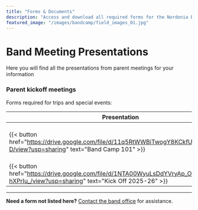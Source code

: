 ```yaml
---
title: "Forms & Documents"
description: "Access and download all required forms for the Nordonia Band Program"
featured_image: "/images/bandcamp/field_images_01.jpg"
---
```


# Band Meeting Presentations

Here you will find all the presentations from parent meetings for your information

### Parent kickoff meetings

Forms required for trips and special events:

| Presentation | Description |
|--------------|-------------|
| {{< button href="https://drive.google.com/file/d/11q5RtWWBiTwogY8KCkfUV7Ipo5N7Eu-D/view?usp=sharing" text="Band Camp 101" >}} | Kick off Presentation for Freshman parents
| {{< button href="https://drive.google.com/file/d/1NTA00WyuLsDdYVryAp_O4oWk-hXPrIu_/view?usp=sharing" text="Kick Off 2025-26" >}} | General Kick off meeting

---

**Need a form not listed here?** [Contact the band office](/contact/) for assistance.